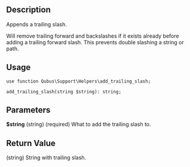 Description
-----------

Appends a trailing slash.

Will remove trailing forward and backslashes if it exists already before adding a trailing forward slash. This prevents 
double slashing a string or path.

Usage
-----

    use function Qubus\Support\Helpers\add_trailing_slash;
    
    add_trailing_slash(string $string): string;

Parameters
----------

**$string** (string) (required) What to add the trailing slash to.

Return Value
------------

(string) String with trailing slash.